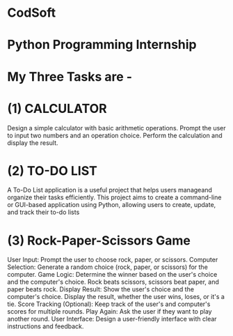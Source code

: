 # CodSoft
# Python Programming Internship
# My Three Tasks are -
# (1) CALCULATOR
Design a simple calculator with basic arithmetic operations. Prompt the user to input two numbers and an operation choice. Perform the calculation and display the result.
# (2) TO-DO LIST
A To-Do List application is a useful project that helps users manageand organize their tasks efficiently. This project aims to create a command-line or GUI-based application using Python, allowing users to create, update, and track their to-do lists
# (3) Rock-Paper-Scissors Game
User Input: Prompt the user to choose rock, paper, or scissors. Computer Selection: Generate a random choice (rock, paper, or scissors) for the computer.
Game Logic: Determine the winner based on the user's choice and the computer's choice. Rock beats scissors, scissors beat paper, and paper beats rock.
Display Result: Show the user's choice and the computer's choice.
Display the result, whether the user wins, loses, or it's a tie.
Score Tracking (Optional): Keep track of the user's and computer's scores for multiple rounds.
Play Again: Ask the user if they want to play another round.
User Interface: Design a user-friendly interface with clear instructions and feedback.
